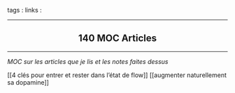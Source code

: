 tags : 
links :

****

<h2 style="text-align: center;"> 140 MOC Articles </h2>

****


*MOC sur les articles que je lis et les notes faites dessus*

[[4 clés pour entrer et rester dans l’état de flow]]
[[augmenter naturellement sa dopamine]]
